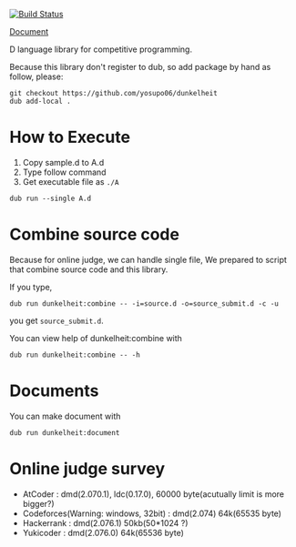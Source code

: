 [![Build Status](http://drone.yosupo.com/api/badges/yosupo06/dunkelheit/status.svg)](http://drone.yosupo.com/yosupo06/dunkelheit)

[Document](https://yosupo06.github.io/dunkelheit/)

D language library for competitive programming.

Because this library don't register to dub, so add package by hand as follow, please:
```
git checkout https://github.com/yosupo06/dunkelheit
dub add-local .
```

# How to Execute

1. Copy sample.d to A.d
2. Type follow command
3. Get executable file as `./A`

```
dub run --single A.d
```

# Combine source code

Because for online judge, we can handle single file,
We prepared to script that combine source code and this library.

If you type,

```
dub run dunkelheit:combine -- -i=source.d -o=source_submit.d -c -u
```

you get `source_submit.d`.

You can view help of dunkelheit:combine with

```
dub run dunkelheit:combine -- -h
```

# Documents

You can make document with

```
dub run dunkelheit:document
```


# Online judge survey

- AtCoder : dmd(2.070.1), ldc(0.17.0), 60000 byte(acutually limit is more bigger?)
- Codeforces(Warning: windows, 32bit) : dmd(2.074) 64k(65535 byte)
- Hackerrank : dmd(2.076.1) 50kb(50*1024 ?)
- Yukicoder : dmd(2.076.0) 64k(65536 byte)
